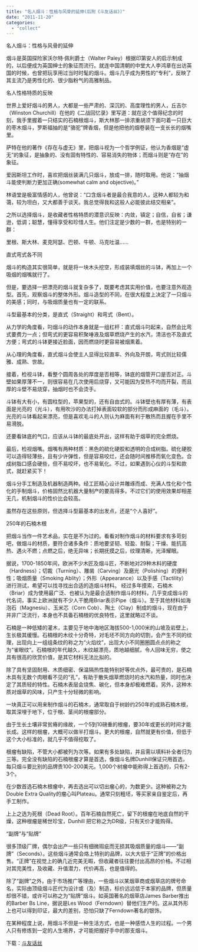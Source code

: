 ```yaml
---
title: "名人烟斗：性格与风骨的延伸(后附《斗友话丝》)"
date: "2011-11-20"
categories: 
  - "collect"
---
```


名人烟斗：性格与风骨的延伸

 烟斗是英国探险家沃尔特·佩利爵士（Walter Paley）根据印第安人的启示制成的，以后便成为英国绅士的象征而流行。就连中国清朝的中堂大人李鸿章在出访英国的时候，也曾把玩享用过当时时髦的烟斗。烟斗几乎成为男性的“专利”，反映了其主流乃是男性化的、很少脂粉气的高雅制品。 

名人性格特质的反映

世界上爱好烟斗的男人，大都是一些严肃的、深沉的、高度理性的男人，丘吉尔（Winston Churchill）在他的《二战回忆录》里写道：就在这个值得纪念的时刻，我手里握着一只结实的石楠根烟斗，斯大林那一排浓重胡须下面叼着一只巨大的枣木烟斗，罗斯福抽的是“骆驼”牌香烟，但是他把他的烟卷装在一支长长的烟嘴里。

萨特在他的著作《存在与虚无》里，把烟斗视为一个哲学例证，他认为香烟是“虚无”的象征，是抽象的、没有固有特性的、容易消失的物体；而烟斗则是“存在”的象征。

爱因斯坦工作时，喜欢把烟丝装满几只烟斗，放成一排，随时取用。他说：“抽烟斗能使判断力更加正确(somewhat calm and objective)。”

林语堂是极富情感的人，他曾说：“口含烟斗者是最合我意的人，这种人都较为和蔼，较为坦白，又大都善于谈天。我总觉得我和这般人必能彼此结交相亲”。

之所以选择烟斗，是收藏者性格特质的潜意识反映：内敛，镇定；自信，自省；谦逊，低调；聪慧，懂得享受和珍惜人生。他们注定是少数的一群，也是特别的一群：

里根、斯大林、麦克阿瑟、巴顿、牛顿、马克吐温……

直式弯式各不同

烟斗的构造其实很简单，就是将一块木头挖空，形成装填烟丝的斗钵，再加上一个吸烟的烟嘴就行了。

但是，要选择一把漂亮的烟斗就复杂多了，既要考虑其实用价值，也要注意外观造型。首先，观察烟斗的整体外形。烟斗造型的不同，在很大程度上决定了一只烟斗的美感；同时，与吸烟质量也有一定的联系。

斗型最基本的分类，是直式（Straight）和弯式（Bent）。

从力学的角度看，叼烟斗的动作本身就是一组杠杆：直式烟斗叼起来，自然会比弯式要费力一点；但弯式的更容易积聚唾液及烟草燃烧产生的水汽，清洁也不及直式方便；弯式的斗钵更接近脸面，因而燃烧时更容易被烟熏着。

从心理的角度看，直式烟斗会使主人显得比较直率、外向及开朗，弯式则比较儒雅、成熟、世故。

接着，检视斗钵，看整个圆周各处的厚度是否相等，钵底的烟管开口是否对正。斗壁如果厚薄不一，则很容易在几次使用后烧穿，又可能因为受热不均而开裂，而且厚的斗壁不易烧穿，抽烟时也不会烫手。

斗钵有大有小，有圆柱型的，苹果型的，还有自由式的。斗钵壁也有厚有薄，有表面是光亮的（光斗），有用吹沙的办法打掉表面较软的部分而形成麻面的（毛斗）。光亮的斗钵看起来漂亮，但是喜欢毛斗的人则认为麻面有利于散热而且握在手里不易滑脱。

还要看钵底的气口，应该从斗钵的最底处开出，这样有助于烟草的完全燃烧。

最后，检视烟嘴。烟嘴有两种材质：黑色的硫化硬胶和透明的合成树脂。硫化硬胶可以造得轻薄些，且有少许弹性，但是容易咬烂，还会随时间推移而氧化变色。合成树脂口感会硬些，但不易咬坏，也不易氧化。不过，如果遇到心仪的斗型和款式，就赶紧买下！

烟斗分手工制造及机器制造两种。经工匠精心设计并雕琢而成、充满人性化和个性化的手制烟斗，价格固然比机器大量制产的要高得多。不过它们的使用效果却相差无几，机制烟斗的性价比会较高。

虽然存在这些原则，但选择斗型最基本的出发点，还是“个人喜好”。

250年的石楠木根

把烟斗当作一件艺术品，实在是不为过的。看看对制作烟斗的材料要求有多苛刻吧，做烟斗的材质，要符合诸多条件：质地要坚韧、轻盈、耐裂；干燥、能抗高热、遇火不燃；点燃之后，绝无异味；长期抚摸之后，纹理清晰，光泽耀眼。

据说，1700-1850年间，欧洲不少木匠及烟斗匠，不断地对29种木料的硬度（Hardness）；切裁（Turning）、雕凿（Carving）及磨光（Polishing）的便利性；吸烟质量（Smoking Ablity）；外形（Appearance）以及手感（Tactility）进行测试，希望可以找寻找出合适的造烟斗材料。 经过多年摸索，石楠木（Briar）成为使用最广泛、也被认为是最合适制作烟斗的材料，几乎变成烟斗的代名词，事实上欧洲就有不少人干脆用Briar表示Pipe（烟斗）。至于其他材料如海泡石（Magnesiu）、玉米芯（Corn Cob）、陶土（Clay）制成的烟斗，现在由于并非广泛流行，本身也不具备石楠根的优良特性，这里就略过不谈。

石楠是一种低矮的灌木，主要见于地中海地区海拔500-1,000米的山坡及岩壁上，生长极其缓慢。石楠根的木纹十分奇特，对毛坯不同方向的切割，会产生不同的纹理，出现向上一组组条纹的称之为“火焰纹”，出现大小不同圈圈圆点点的称之为“雀眼纹”。石楠根的年代越久，木纹越漂亮，质地越细腻，令人回味无穷，使之具有很高的欣赏价值，是其它材料无法比拟的。

除了具有坚固耐用、木质细密、保温隔热性能特别好等优点外，最可贵的，是石楠木具有无数个肉眼看不见的“孔”，有助于散失烟草燃烧时的水汽和热量，同时也决定了其质轻的特性。石楠木表层会烧焦、碳化，但本身却极难燃着。另外，这种木质对烟草的风味，只产生十分轻微的影响。

一块真正可以用来制作烟斗的石楠木，通常取自于树龄约250年的成熟石楠木根，取其深埋于地下，位于根、茎间的根瘤部分。

由于生长土壤非常贫瘠的缘故，一个5到10磅重的根瘤，要30年或更长的时间才能长成。这样的根瘤，大概可以做半打烟斗。更大的根瘤，自然就更有价值，但低于这个大小标准的，就几乎不值得挖取了。

根瘤有缺陷，不管大小都被列为次等。如果有多处缺陷，并且需以填料补全者归为三等。完全没有缺陷的石楠根瘤才算是首选，像烟斗名牌Dunhill保证只用首选，每只烟斗要比别的品牌贵100-200美元。1,000个树瘤中能称得上首选的，只有2-3个。

在少数首选石楠木根瘤中，再去选出可以切出瘤心的，为数更少。这种被称之为Double Extra Quality的瘤心叫Plateau。通常只刻粗坯，等买家亲自鉴定后，再手工制作。

上上之选为死根（Dead Root）。百年石楠自然死亡，留下的根瘤在地底自然的干燥，这种根瘤是稀世珍宝，Dunhill 把它称之为DR级，只有天价才能购得。

“副牌”与“贴牌”

很多顶级厂牌，偶尔会出产一些只有细微瑕疵而无损其吸烟质量的烟斗——“副牌”（Seconds）。这些烟斗通常会烙上特别的品牌，以大大低于“正牌”的价格出售。“正牌”在视觉上的确几近完美无暇，但收藏者往往要付出高昂的价格。不过相对其完美性，及收藏、升值潜力，代价再高，也是值得的。

除了“副牌”之外，由于市场推广等理由，一些烟斗以某烟草商或烟草店的牌号命名，实际由顶级烟斗匠代为设计或（及）制造，标价远远低于本家的品牌，但质量却很不错，或许可以称之为“贴牌”烟斗。如英国著名的烟草店James Barber推出的Barber Bs Line，据说是Les Wood（Ferndown）替他们生产的。这从其外形上也可以得到印证，最大的差别，恐怕只缺了Ferndown著名的银饰。

在某种程度上说，用烟斗不但是一种生活方式，也是一种感悟人生的过程。一个男人只有修炼到一定的人生境界，才可能把握好手中的那支烟斗。

下载：[斗友话丝](http://blog.lofyer.org/%e5%90%8d%e4%ba%ba%e7%83%9f%e6%96%97%ef%bc%9a%e6%80%a7%e6%a0%bc%e4%b8%8e%e9%a3%8e%e9%aa%a8%e7%9a%84%e5%bb%b6%e4%bc%b8/%e6%96%97%e5%8f%8b%e8%af%9d%e4%b8%9d/)
